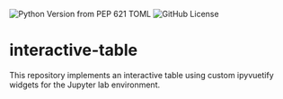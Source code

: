 ![Python Version from PEP 621 TOML](https://img.shields.io/python/required-version-toml?tomlFilePath=https%3A%2F%2Fraw.githubusercontent.com%2Fpnuehrenberg%2Finteractive-table%2Fmain%2Fpyproject.toml)
![GitHub License](https://img.shields.io/github/license/pnuehrenberg/interactive-table)

# interactive-table

This repository implements an interactive table using custom ipyvuetify widgets for the Jupyter lab environment.
